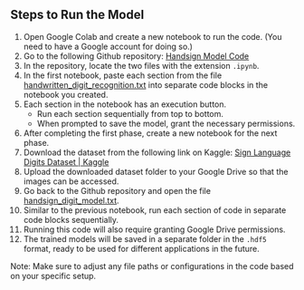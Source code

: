 ## Steps to Run the Model

1. Open Google Colab and create a new notebook to run the code. (You need to have a Google account for doing so.)
2. Go to the following Github repository: [Handsign Model Code](https://github.com/MajorProject221/Handsign_digit_model/)
3. In the repository, locate the two files with the extension `.ipynb`.
4. In the first notebook, paste each section from the file [handwritten_digit_recognition.txt](https://github.com/MajorProject221/Handsign_digit_model/blob/main/handwritten_digit_model.txt) into separate code blocks in the notebook you created.
5. Each section in the notebook has an execution button.
   - Run each section sequentially from top to bottom.
   - When prompted to save the model, grant the necessary permissions.
6. After completing the first phase, create a new notebook for the next phase.
7. Download the dataset from the following link on Kaggle: [Sign Language Digits Dataset | Kaggle](https://www.kaggle.com/datasets/javaidahmadwani/sign-language-digits-dataset)
8. Upload the downloaded dataset folder to your Google Drive so that the images can be accessed.
9. Go back to the Github repository and open the file [handsign_digit_model.txt](https://github.com/MajorProject221/Handsign_digit_model/blob/main/handsign_digit_model.txt).
10. Similar to the previous notebook, run each section of code in separate code blocks sequentially.
11. Running this code will also require granting Google Drive permissions.
12. The trained models will be saved in a separate folder in the `.hdf5` format, ready to be used for different applications in the future.

Note: Make sure to adjust any file paths or configurations in the code based on your specific setup.
